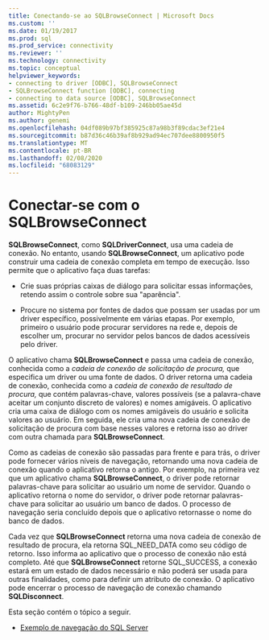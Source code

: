 ```yaml
---
title: Conectando-se ao SQLBrowseConnect | Microsoft Docs
ms.custom: ''
ms.date: 01/19/2017
ms.prod: sql
ms.prod_service: connectivity
ms.reviewer: ''
ms.technology: connectivity
ms.topic: conceptual
helpviewer_keywords:
- connecting to driver [ODBC], SQLBrowseConnect
- SQLBrowseConnect function [ODBC], connecting
- connecting to data source [ODBC], SQLBrowseConnect
ms.assetid: 6c2e9f76-b766-48df-b109-246bb05ae45d
author: MightyPen
ms.author: genemi
ms.openlocfilehash: 04df089b97bf385925c87a98b3f89cdac3ef21e4
ms.sourcegitcommit: b87d36c46b39af8b929ad94ec707dee8800950f5
ms.translationtype: MT
ms.contentlocale: pt-BR
ms.lasthandoff: 02/08/2020
ms.locfileid: "68083129"
---
```

# <a name="connecting-with-sqlbrowseconnect"></a>Conectar-se com o SQLBrowseConnect
**SQLBrowseConnect**, como **SQLDriverConnect**, usa uma cadeia de conexão. No entanto, usando **SQLBrowseConnect**, um aplicativo pode construir uma cadeia de conexão completa em tempo de execução. Isso permite que o aplicativo faça duas tarefas:  
  
-   Crie suas próprias caixas de diálogo para solicitar essas informações, retendo assim o controle sobre sua "aparência".  
  
-   Procure no sistema por fontes de dados que possam ser usadas por um driver específico, possivelmente em várias etapas. Por exemplo, primeiro o usuário pode procurar servidores na rede e, depois de escolher um, procurar no servidor pelos bancos de dados acessíveis pelo driver.  
  
 O aplicativo chama **SQLBrowseConnect** e passa uma cadeia de conexão, conhecida como a *cadeia de conexão de solicitação de procura,* que especifica um driver ou uma fonte de dados. O driver retorna uma cadeia de conexão, conhecida como a *cadeia de conexão de resultado de procura,* que contém palavras-chave, valores possíveis (se a palavra-chave aceitar um conjunto discreto de valores) e nomes amigáveis. O aplicativo cria uma caixa de diálogo com os nomes amigáveis do usuário e solicita valores ao usuário. Em seguida, ele cria uma nova cadeia de conexão de solicitação de procura com base nesses valores e retorna isso ao driver com outra chamada para **SQLBrowseConnect**.  
  
 Como as cadeias de conexão são passadas para frente e para trás, o driver pode fornecer vários níveis de navegação, retornando uma nova cadeia de conexão quando o aplicativo retorna o antigo. Por exemplo, na primeira vez que um aplicativo chama **SQLBrowseConnect**, o driver pode retornar palavras-chave para solicitar ao usuário um nome de servidor. Quando o aplicativo retorna o nome do servidor, o driver pode retornar palavras-chave para solicitar ao usuário um banco de dados. O processo de navegação seria concluído depois que o aplicativo retornasse o nome do banco de dados.  
  
 Cada vez que **SQLBrowseConnect** retorna uma nova cadeia de conexão de resultado de procura, ela retorna SQL_NEED_DATA como seu código de retorno. Isso informa ao aplicativo que o processo de conexão não está completo. Até que **SQLBrowseConnect** retorne SQL_SUCCESS, a conexão estará em um estado de dados necessário e não poderá ser usada para outras finalidades, como para definir um atributo de conexão. O aplicativo pode encerrar o processo de navegação de conexão chamando **SQLDisconnect**.  
  
 Esta seção contém o tópico a seguir.  
  
-   [Exemplo de navegação do SQL Server](../../../odbc/reference/develop-app/sql-server-browsing-example.md)
